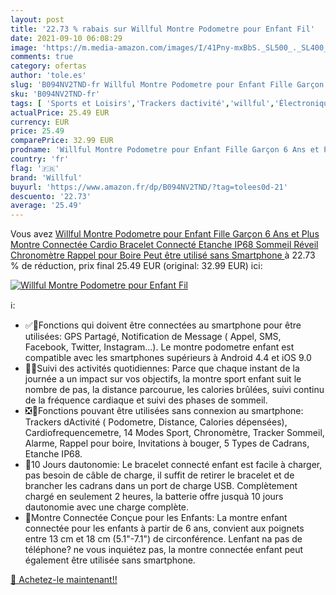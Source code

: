 ```yaml
---
layout: post
title: '22.73 % rabais sur Willful Montre Podometre pour Enfant Fil'
date: 2021-09-10 06:08:29
image: 'https://m.media-amazon.com/images/I/41Pny-mxBbS._SL500_._SL400_.jpg'
comments: true
category: ofertas
author: 'tole.es'
slug: 'B094NV2TND-fr Willful Montre Podometre pour Enfant Fille Garçon 6 Ans et...'
sku: 'B094NV2TND-fr'
tags: [ 'Sports et Loisirs','Trackers dactivité','willful','Électronique sportive', ]
actualPrice: 25.49 EUR
currency: EUR
price: 25.49
comparePrice: 32.99 EUR
prodname: 'Willful Montre Podometre pour Enfant Fille Garçon 6 Ans et Plus Montre Connectée Cardio Bracelet Connecté Etanche IP68 Sommeil Réveil Chronomètre Rappel pour Boire  Peut être utilisé sans Smartphone '
country: 'fr'
flag: '🇫🇷'
brand: 'Willful'
buyurl: 'https://www.amazon.fr/dp/B094NV2TND/?tag=tolees0d-21'
descuento: '22.73'
average: '25.49'
---
```


Vous avez [Willful Montre Podometre pour Enfant Fille Garçon 6 Ans et Plus Montre Connectée Cardio Bracelet Connecté Etanche IP68 Sommeil Réveil Chronomètre Rappel pour Boire  Peut être utilisé sans Smartphone ](https://www.amazon.fr/dp/B094NV2TND/?tag=tolees0d-21)  à  22.73 % de réduction, prix final  25.49 EUR (original: 32.99 EUR) ici:

[![Willful Montre Podometre pour Enfant Fil](https://m.media-amazon.com/images/I/41Pny-mxBbS._SL500_._SL400_.jpg)](https://www.amazon.fr/dp/B094NV2TND/?tag=tolees0d-21)

ℹ️:

- ✅📱Fonctions qui doivent être connectées au smartphone pour être utilisées: GPS Partagé, Notification de Message ( Appel, SMS, Facebook, Twitter, Instagram...). Le montre podometre enfant est compatible avec les smartphones supérieurs à Android 4.4 et iOS 9.0
- 🏃‍♀️Suivi des activités quotidiennes: Parce que chaque instant de la journée a un impact sur vos objectifs, la montre sport enfant suit le nombre de pas, la distance parcourue, les calories brûlées, suivi continu de la fréquence cardiaque et suivi des phases de sommeil.
- ❎📱Fonctions pouvant être utilisées sans connexion au smartphone: Trackers dActivité ( Podometre, Distance, Calories dépensées), Cardiofrequencemetre, 14 Modes Sport, Chronomètre, Tracker Sommeil, Alarme, Rappel pour boire, Invitations à bouger, 5 Types de Cadrans, Etanche IP68.
- 🔋10 Jours dautonomie: Le bracelet connecté enfant est facile à charger, pas besoin de câble de charge, il suffit de retirer le bracelet et de brancher les cadrans dans un port de charge USB. Complètement chargé en seulement 2 heures, la batterie offre jusquà 10 jours dautonomie avec une charge complète.
- 🎁Montre Connectée Conçue pour les Enfants: La montre enfant connectée pour les enfants à partir de 6 ans, convient aux poignets entre 13 cm et 18 cm (5.1"-7.1") de circonférence. Lenfant na pas de téléphone? ne vous inquiétez pas, la montre connectée enfant peut également être utilisée sans smartphone.

[🛒 Achetez-le maintenant!!](https://www.amazon.fr/dp/B094NV2TND/?tag=tolees0d-21)
